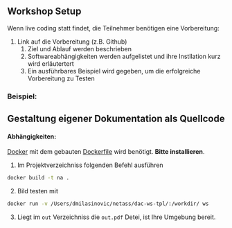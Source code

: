 ## Workshop Setup

Wenn live coding statt findet, die Teilnehmer benötigen eine Vorbereitung:
1. Link auf die Vorbereitung (z.B. Github)
    1. Ziel und Ablauf werden beschrieben
    2. Softwareabhängigkeiten werden aufgelistet und ihre Instllation kurz wird erläutertert
    3. Ein ausführbares Beispiel wird gegeben, um die erfolgreiche Vorbereitung zu Testen


### Beispiel:

Gestaltung eigener Dokumentation als Quellcode
---

#### Abhängigkeiten: 

[Docker](https://www.docker.com) mit dem gebauten [Dockerfile](Dockerfile) wird benötigt. **Bitte installieren**.

1. Im Projektverzeichniss folgenden Befehl ausführen
```bash
docker build -t na . 
```

2. Bild testen mit
```bash
docker run -v /Users/dmilasinovic/netass/dac-ws-tpl/:/workdir/ ws
```

3. Liegt im `out` Verzeichniss die `out.pdf` Detei, ist Ihre Umgebung bereit. 